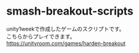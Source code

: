 # smash-breakout-scripts

unity1weekで作成したゲームのスクリプトです。<br>
こちらからプレイできます。<br>
https://unityroom.com/games/harden-breakout
